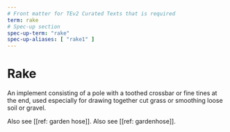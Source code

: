 ```yaml
---
# Front matter for TEv2 Curated Texts that is required
term: rake
# Spec-up section
spec-up-term: "rake"
spec-up-aliases: [ "rake1" ]
---
```


# Rake

An implement consisting of a pole with a toothed crossbar or fine tines at the end, used especially for drawing together cut grass or smoothing loose soil or gravel.

Also see [[ref: garden hose]].
Also see [[ref: gardenhose]].
